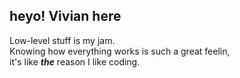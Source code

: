 ## heyo! Vivian here
Low-level stuff is my jam.  
Knowing how everything works is such a great feelin,   
it's like ***the*** reason I like coding.  
